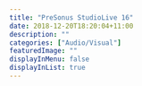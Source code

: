 ```yaml
---
title: "PreSonus StudioLive 16"
date: 2018-12-20T18:20:04+11:00
description: ""
categories: ["Audio/Visual"]
featuredImage: ""
displayInMenu: false
displayInList: true
---
```

